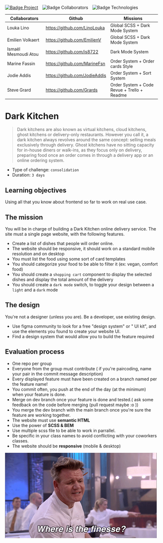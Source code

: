 <a href="https://becode.org/"><img src="https://img.shields.io/badge/Project-BeCode-blue?style=for-the-badge&logo=appveyor" alt="Badge Project" style="margin-right:10px;"></a>
<img src="https://img.shields.io/badge/Collaborators-6-red?style=for-the-badge&logo=appveyor" alt="Badge Collaborators" style="margin-right:10px;"> 
<img src="https://img.shields.io/badge/Technos-HMTL5_/_SCSS_/_CSS3_/_JS-green?style=for-the-badge&logo=appveyor" alt="Badge Technologies" style="margin-right:10px;">


| Collaborators | Github        | Missions      |
| ------------- | ------------- | ------------- |
| Louka Lino | https://github.com/LinoLouka | Global SCSS + Dark Mode System|
| Emilien Volkaert | https://github.com/EmilienV | Global SCSS + Dark Mode System|
| Ismaël Mesmoudi Atou | https://github.com/is8722 | Dark Mode System|
| Marine Fassin | https://github.com/MarineFsn | Order System + Order cards Style|
| Jodie Addis | https://github.com/JodieAddis | Order System + Sort System |
| Steve Grard | https://github.com/Grards | Order System + Code Revue + Trello + Readme |



# Dark Kitchen

<!-- Emplacement photo du site -->

> Dark kitchens are also known as virtual kitchens, cloud kitchens, ghost kitchens or delivery-only restaurants. However you call it, a dark kitchen always revolves around the same concept: selling meals exclusively through delivery. Ghost kitchens have no sitting capacity for in-house diners or walk-ins, as they focus only on delivery, preparing food once an order comes in through a delivery app or an online ordering system.


- Type of challenge: `consolidation`  
- Duration: `3 days`  

## Learning objectives

Using all that you know about frontend so far to work on real use case.

## The mission

You will be in charge of building a Dark Kitchen online delivery service. The site must a single page website, with the following features. 

- Create a list of dishes that people will order online.
- The website should be responsive, it should work on a standard mobile resolution and on desktop 
- You must list the food using some sort of card templates
- You should categorize your food to be able to filter it (ex: vegan, comfort food)
- You should create a `shopping cart` component to display the selected dishes and display the total amount of the delivery
- You should create a `dark mode` switch, to toggle your design between a `light` and a `dark` mode


## The design

You're not a designer (unless you are). Be a developer, use existing design.
- Use figma community to look for a free "design system" or " UI kit", and use the elements you found to create your website UI.
- Find a design system that would allow you to build the feature required


## Evaluation process 

- One repo per group
- Everyone from the group must contribute ( if you're paircoding, name your pair in the commit message description)
- Every displayed feature must have been created on a branch named per the feature name! 
- You commit often, you push at the end of the day (at the minimum) when your feature is done.
- Merge on dev branch once your feature is done and tested.( ask some feedback on the code before merging (pull request maybe :o ))
- You merge the dev branch with the main branch once you're sure the feature are working together.
- The website must use **semantic HTML**
- Use the power of **SCSS & BEM**
- Use multiple scss file to be able to work in parrallel.
- Be specific in your class names to avoid conflicting with your coworkers classes. 
- The website should be **responsive** (mobile & desktop)

![Where's the finesse](finesse.gif)